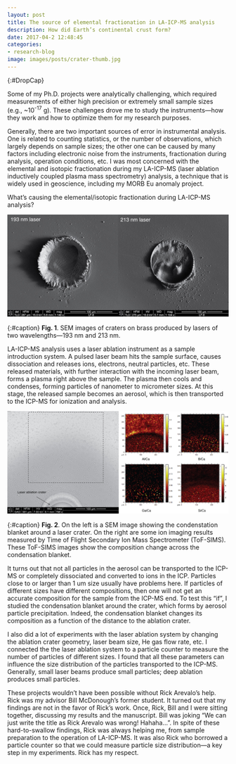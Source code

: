 ```yaml
---
layout: post
title: The source of elemental fractionation in LA-ICP-MS analysis
description: How did Earth’s continental crust form?
date: 2017-04-2 12:48:45
categories:
- research-blog
image: images/posts/crater-thumb.jpg
---
```


{:#DropCap}
<!-- adding {:#DropCap} above will make first letter of first word CAPITAL and Large -->
Some of my Ph.D. projects were analytically challenging, which required measurements of either high precision or extremely small sample sizes (e.g., ~10<sup>-17</sup> g). These challenges drove me to study the instruments—how they work and how to optimize them for my research purposes.

Generally, there are two important sources of error in instrumental analysis. One is related to counting statistics, or the number of observations, which largely depends on sample sizes; the other one can be caused by many factors including electronic noise from the instruments, fractionation during analysis, operation conditions, etc. I was most concerned with the elemental and isotopic fractionation during my LA-ICP-MS (laser ablation inductively coupled plasma mass spectrometry) analysis, a technique that is widely used in geoscience, including my MORB Eu anomaly project.

What’s causing the elemental/isotopic fractionation during LA-ICP-MS analysis?

<div class="img-parent">
<img src="/images/posts/crater.jpg" alt="laser craters" />
</div>

{:#caption}
**Fig. 1**. SEM images of craters on brass produced by lasers of two wavelengths—193 nm and 213 nm.

LA-ICP-MS analysis uses a laser ablation instrument as a sample introduction system. A pulsed laser beam hits the sample surface, causes dissociation and releases ions, electrons, neutral particles, etc. These released materials, with further interaction with the incoming laser beam, forms a plasma right above the sample. The plasma then cools and condenses, forming particles of nanometer to micrometer sizes. At this stage, the released sample becomes an aerosol, which is then transported to the ICP-MS for ionization and analysis.

<div class="img-parent">
<img src="/images/posts/610.jpg" alt="la" />
</div>

{:#caption}
**Fig. 2**. On the left is a SEM image showing the condenstation blanket around a laser crater. On the right are some ion imaging results measured by Time of Flight Secondary Ion Mass Spectrometer (ToF-SIMS). These ToF-SIMS images show the composition change across the condensation blanket.

It turns out that not all particles in the aerosol can be transported to the ICP-MS or completely dissociated and converted to ions in the ICP. Particles close to or larger than 1 um size usually have problems here. If particles of different sizes have different compositions, then one will not get an accurate composition for the sample from the ICP-MS end. To test this “if”, I studied the condensation blanket around the crater, which forms by aerosol particle precipitation. Indeed, the condensation blanket changes its composition as a function of the distance to the ablation crater.

I also did a lot of experiments with the laser ablation system by changing the ablation crater geometry, laser beam size, He gas flow rate, etc. I connected the the laser ablation system to a particle counter to measure the number of particles of different sizes. I found that all these parameters can influence the size distribution of the particles transported to the ICP-MS. Generally, small laser beams produce small particles; deep ablation produces small particles.

These projects wouldn’t have been possible without Rick Arevalo’s help. Rick was my advisor Bill McDonough’s former student. It turned out that my findings are not in the favor of Rick’s work. Once, Rick, Bill and I were sitting together, discussing my results and the manuscript. Bill was joking “We can just write the title as Rick Arevalo was wrong! Hahaha…”. In spite of these hard-to-swallow findings, Rick was always helping me, from sample preparation to the operation of LA-ICP-MS. It was also Rick who borrowed a particle counter so that we could measure particle size distribution—a key step in my experiments. Rick has my respect.
